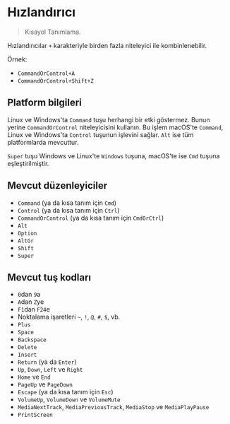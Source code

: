 # Hızlandırıcı

> Kısayol Tanımlama.

Hızlandırıcılar `+` karakteriyle birden fazla niteleyici ile kombinlenebilir.

Örnek:

* `CommandOrControl+A`
* `CommandOrControl+Shift+Z`

## Platform bilgileri

Linux ve Windows'ta `Command` tuşu herhangi bir etki göstermez. Bunun yerine
`CommandOrControl` niteleyicisini kullanın. Bu işlem macOS'te `Command`,
Linux ve Windows'ta `Control` tuşunun işlevini sağlar. `Alt` ise tüm platformlarda mevcuttur.

`Super` tuşu Windows ve Linux'te `Windows` tuşuna, macOS'te ise `Cmd` tuşuna eşleştirilmiştir.

## Mevcut düzenleyiciler

* `Command` (ya da kısa tanım için `Cmd`)
* `Control` (ya da kısa tanım için `Ctrl`)
* `CommandOrControl` (ya da kısa tanım için `CmdOrCtrl`)
* `Alt`
* `Option`
* `AltGr`
* `Shift`
* `Super`

## Mevcut tuş kodları

* `0`dan `9`a
* `A`dan `Z`ye
* `F1`dan `F24`e
* Noktalama işaretleri `~`, `!`, `@`, `#`, `$`, vb.
* `Plus`
* `Space`
* `Backspace`
* `Delete`
* `Insert`
* `Return` (ya da `Enter`)
* `Up`, `Down`, `Left` ve `Right`
* `Home` ve `End`
* `PageUp` ve `PageDown`
* `Escape` (ya da kısa tanım için `Esc`)
* `VolumeUp`, `VolumeDown` ve `VolumeMute`
* `MediaNextTrack`, `MediaPreviousTrack`, `MediaStop` ve `MediaPlayPause`
* `PrintScreen`
